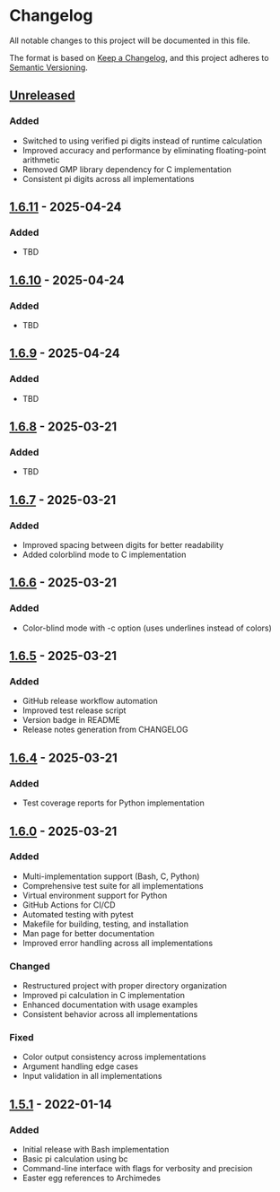 # Changelog

All notable changes to this project will be documented in this file.

The format is based on [Keep a Changelog](https://keepachangelog.com/en/1.0.0/),
and this project adheres to [Semantic Versioning](https://semver.org/spec/v2.0.0.html).

## [Unreleased]

### Added
- Switched to using verified pi digits instead of runtime calculation
- Improved accuracy and performance by eliminating floating-point arithmetic
- Removed GMP library dependency for C implementation
- Consistent pi digits across all implementations

## [1.6.11] - 2025-04-24

### Added
- TBD

## [1.6.10] - 2025-04-24

### Added
- TBD

## [1.6.9] - 2025-04-24

### Added
- TBD

## [1.6.8] - 2025-03-21

### Added
- TBD

## [1.6.7] - 2025-03-21

### Added
- Improved spacing between digits for better readability
- Added colorblind mode to C implementation

## [1.6.6] - 2025-03-21

### Added
- Color-blind mode with -c option (uses underlines instead of colors)

## [1.6.5] - 2025-03-21

### Added
- GitHub release workflow automation
- Improved test release script
- Version badge in README
- Release notes generation from CHANGELOG

## [1.6.4] - 2025-03-21

### Added
- Test coverage reports for Python implementation

## [1.6.0] - 2025-03-21

### Added
- Multi-implementation support (Bash, C, Python)
- Comprehensive test suite for all implementations
- Virtual environment support for Python
- GitHub Actions for CI/CD
- Automated testing with pytest
- Makefile for building, testing, and installation
- Man page for better documentation
- Improved error handling across all implementations

### Changed
- Restructured project with proper directory organization
- Improved pi calculation in C implementation
- Enhanced documentation with usage examples
- Consistent behavior across all implementations

### Fixed
- Color output consistency across implementations
- Argument handling edge cases
- Input validation in all implementations

## [1.5.1] - 2022-01-14

### Added
- Initial release with Bash implementation
- Basic pi calculation using bc
- Command-line interface with flags for verbosity and precision
- Easter egg references to Archimedes

[Unreleased]: https://github.com/docdyhr/pigame/compare/v1.6.11...HEAD
[1.6.11]: https://github.com/docdyhr/pigame/compare/v1.6.10...v1.6.11
[1.6.10]: https://github.com/docdyhr/pigame/compare/v1.6.9...v1.6.10
[1.6.9]: https://github.com/docdyhr/pigame/compare/v1.6.8...v1.6.9
[1.6.8]: https://github.com/docdyhr/pigame/compare/v1.6.7...v1.6.8
[1.6.7]: https://github.com/docdyhr/pigame/compare/v1.6.6...v1.6.7
[1.6.6]: https://github.com/docdyhr/pigame/compare/v1.6.5...v1.6.6
[1.6.5]: https://github.com/docdyhr/pigame/compare/v1.6.4...v1.6.5
[1.6.4]: https://github.com/docdyhr/pigame/compare/v1.6.3...v1.6.4
[1.6.0]: https://github.com/docdyhr/pigame/compare/v1.5.1...v1.6.0
[1.5.1]: https://github.com/docdyhr/pigame/releases/tag/v1.5.1